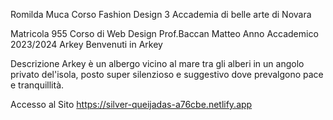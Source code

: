 Romilda Muca
Corso Fashion Design 3
Accademia di belle arte di Novara


Matricola 955 
Corso di Web Design 
Prof.Baccan Matteo 
Anno Accademico 2023/2024
Arkey
Benvenuti in Arkey 

Descrizione
Arkey è un albergo vicino al mare tra gli alberi in un angolo privato del'isola, posto super silenzioso e suggestivo dove prevalgono pace e tranquillità.

Accesso al Sito
https://silver-queijadas-a76cbe.netlify.app


 
